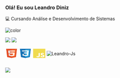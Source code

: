 ### Olá! Eu sou Leandro Diniz

💻 Cursando Análise e Desenvolvimento de Sistemas

![color](https://user-images.githubusercontent.com/82003873/145729372-c018938d-098f-49ae-aa19-51e87af18906.gif)

<div>
  <img height="180em" src="https://github-readme-stats.vercel.app/api?username=Leandro-dnz&show_icons=true&theme=dark&include_all_commits=true&count_private=true"/>
  <img height="180em" src="https://github-readme-stats.vercel.app/api/top-langs/?username=Leandro-dnz&layout=compact&langs_count=16&theme=dark"/>
</div>

<div style="display: inline_block"><br>
  <img align="center" alt="Leandro-HTML" height="30" width="40" src="https://raw.githubusercontent.com/devicons/devicon/master/icons/html5/html5-original.svg">
  <img align="center" alt="Leandro-CSS" height="30" width="40" src="https://raw.githubusercontent.com/devicons/devicon/master/icons/css3/css3-original.svg">
  <img align="center" alt="Leandro-Js" height="30" width="40" src="https://raw.githubusercontent.com/devicons/devicon/master/icons/javascript/javascript-plain.svg">
  <img align="center" alt="Leandro-Js" height="30" width="40" src= "https://cdn.jsdelivr.net/gh/devicons/devicon/icons/bootstrap/bootstrap-plain.svg">
 
</div>

##

<div>
  <a href="https://www.linkedin.com/in/leandro-diniz06/" target="_blank"><img src="https://img.shields.io/badge/-LinkedIn-%230077B5?style=for-the-badge&logo=linkedin&logoColor=white" target="_blank"></a>
  
</div>

